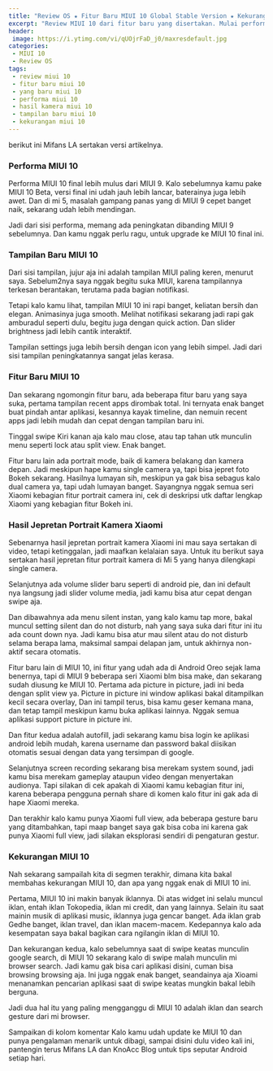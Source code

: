 ```yaml
---
title: "Review OS ★ Fitur Baru MIUI 10 Global Stable Version ★ Kekurangan Kelebihan"
excerpt: "Review MIUI 10 dari fitur baru yang disertakan. Mulai performa, tampilan baru di MIUI 10 hingga hasil kamera, serta kekurangan yang ada di dalamnya"
header:
 image: https://i.ytimg.com/vi/qUOjrFaD_j0/maxresdefault.jpg
categories:
 - MIUI 10
 - Review OS
tags:
 - review miui 10
 - fitur baru miui 10
 - yang baru miui 10
 - performa miui 10
 - hasil kamera miui 10
 - tampilan baru miui 10
 - kekurangan miui 10
---
```


berikut ini Mifans LA sertakan versi artikelnya.

### Performa MIUI 10

Performa MIUI 10 final lebih mulus dari MIUI 9. Kalo sebelumnya kamu pake MIUI 10 Beta, versi final ini udah jauh lebih lancar, baterainya juga lebih awet. Dan di mi 5, masalah gampang panas yang di MIUI 9 cepet banget naik, sekarang udah lebih mendingan.

Jadi dari sisi performa, memang ada peningkatan dibanding MIUI 9 sebelumnya. Dan kamu nggak perlu ragu, untuk upgrade ke MIUI 10 final ini.

### Tampilan Baru MIUI 10

Dari sisi tampilan, jujur aja ini adalah tampilan MIUI paling keren, menurut saya. Sebelum2nya saya nggak begitu suka MIUI, karena tampilannya terkesan berantakan, terutama pada bagian notifikasi.

Tetapi kalo kamu lihat, tampilan MIUI 10 ini rapi banget, keliatan bersih dan elegan. Animasinya juga smooth. Melihat notifikasi sekarang jadi rapi gak amburadul seperti dulu, begitu juga dengan quick action. Dan slider brightness jadi lebih cantik interaktif.

Tampilan settings juga lebih bersih dengan icon yang lebih simpel. Jadi dari sisi tampilan peningkatannya sangat jelas kerasa.

### Fitur Baru MIUI 10

Dan sekarang ngomongin fitur baru, ada beberapa fitur baru yang saya suka, pertama tampilan recent apps dirombak total. Ini ternyata enak banget buat pindah antar aplikasi, kesannya kayak timeline, dan nemuin recent apps jadi lebih mudah dan cepat dengan tampilan baru ini.

Tinggal swipe Kiri kanan aja kalo mau close, atau tap tahan utk munculin menu seperti lock atau split view. Enak banget.

Fitur baru lain ada portrait mode, baik di kamera belakang dan kamera depan. Jadi meskipun hape kamu single camera ya, tapi bisa jepret foto Bokeh sekarang. Hasilnya lumayan sih, meskipun ya gak bisa sebagus kalo dual camera ya, tapi udah lumayan banget. Sayangnya nggak semua seri Xiaomi kebagian fitur portrait camera ini, cek di deskripsi utk daftar lengkap Xiaomi yang kebagian fitur Bokeh ini.

### Hasil Jepretan Portrait Kamera Xiaomi

Sebenarnya hasil jepretan portrait kamera Xiaomi ini mau saya sertakan di video, tetapi ketinggalan, jadi maafkan kelalaian saya. Untuk itu berikut saya sertakan hasil jepretan fitur portrait kamera di Mi 5 yang hanya dilengkapi single camera.

Selanjutnya ada volume slider baru seperti di android pie, dan ini default nya langsung jadi slider volume media, jadi kamu bisa atur cepat dengan swipe aja.

Dan dibawahnya ada menu silent instan, yang kalo kamu tap more, bakal muncul setting silent dan do not disturb, nah yang saya suka dari fitur ini itu ada count down nya. Jadi kamu bisa atur mau silent atau do not disturb selama berapa lama, maksimal sampai delapan jam, untuk akhirnya non-aktif secara otomatis.

Fitur baru lain di MIUI 10, ini fitur yang udah ada di Android Oreo sejak lama benernya, tapi di MIUI 9 beberapa seri Xiaomi blm bisa make, dan sekarang sudah diusung ke MIUI 10. Pertama ada picture in picture, jadi ini beda dengan split view ya. Picture in picture ini window aplikasi bakal ditampilkan kecil secara overlay, Dan ini tampil terus, bisa kamu geser kemana mana, dan tetap tampil meskipun kamu buka aplikasi lainnya. Nggak semua aplikasi support picture in picture ini.

Dan fitur kedua adalah autofill, jadi sekarang kamu bisa login ke aplikasi android lebih mudah, karena username dan password bakal diisikan otomatis sesuai dengan data yang tersimpan di google.

Selanjutnya screen recording sekarang bisa merekam system sound, jadi kamu bisa merekam gameplay ataupun video dengan menyertakan audionya. Tapi silakan di cek apakah di Xiaomi kamu kebagian fitur ini, karena beberapa pengguna pernah share di komen kalo fitur ini gak ada di hape Xiaomi mereka.

Dan terakhir kalo kamu punya Xiaomi full view, ada beberapa gesture baru yang ditambahkan, tapi maap banget saya gak bisa coba ini karena gak punya Xiaomi full view, jadi silakan eksplorasi sendiri di pengaturan gestur.

### Kekurangan MIUI 10

Nah sekarang sampailah kita di segmen terakhir, dimana kita bakal membahas kekurangan MIUI 10, dan apa yang nggak enak di MIUI 10 ini.

Pertama, MIUI 10 ini makin banyak iklannya. Di atas widget ini selalu muncul iklan, entah iklan Tokopedia, iklan mi credit, dan yang lainnya. Selain itu saat mainin musik di aplikasi music, iklannya juga gencar banget. Ada iklan grab Gedhe banget, iklan travel, dan iklan macem-macem. Kedepannya kalo ada kesempatan saya bakal bagikan cara ngilangin iklan di MIUI 10.

Dan kekurangan kedua, kalo sebelumnya saat di swipe keatas munculin google search, di MIUI 10 sekarang kalo di swipe malah munculin mi browser search. Jadi kamu gak bisa cari aplikasi disini, cuman bisa browsing browsing aja. Ini juga nggak enak banget, seandainya aja Xioami menanamkan pencarian aplikasi saat di swipe keatas mungkin bakal lebih berguna.

Jadi dua hal itu yang paling mengganggu di MIUI 10 adalah iklan dan search gesture dari mi browser.

Sampaikan di kolom komentar Kalo kamu udah update ke MIUI 10 dan punya pengalaman menarik untuk dibagi, sampai disini dulu video kali ini, pantengin terus Mifans LA dan KnoAcc Blog untuk tips seputar Android setiap hari.

